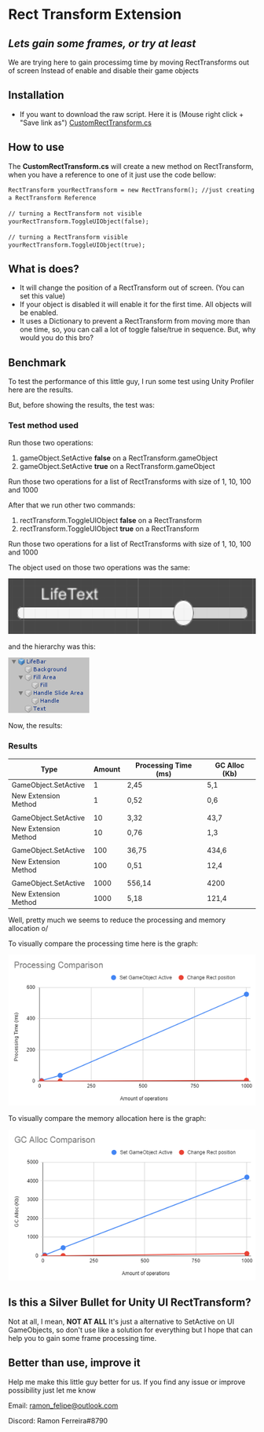 # Rect Transform Extension
## _Lets gain some frames, or try at least_

We are trying here to gain processimg time by moving RectTransforms out of screen
Instead of enable and disable their game objects

## Installation
- If you want to download the raw script. Here it is (Mouse right click + "Save link as")
<a id="https://github.com/lipemon1/recttransform/blob/main/Assets/Scripts/CustomRectTransform.cs" href="https://raw.githubusercontent.com/lipemon1/recttransform/master/Assets/Scripts/CustomRectTransform.cs">CustomRectTransform.cs</a>

## How to use
The __CustomRectTransform.cs__ will create a new method on RectTransform, when you have a reference to one of it just use the code bellow:

```
RectTransform yourRectTransform = new RectTransform(); //just creating a RectTransform Reference

// turning a RectTransform not visible
yourRectTransform.ToggleUIObject(false);

// turning a RectTransform visible
yourRectTransform.ToggleUIObject(true);
```

## What is does?
- It will change the position of a RectTransform out of screen. (You can set this value)
- If your object is disabled it will enable it for the first time. All objects will be enabled.
- It uses a Dictionary to prevent a RectTransform from moving more than one time, so, you can call a lot of toggle false/true in sequence. But, why would you do this bro?

## Benchmark
To test the performance of this little guy, I run some test using Unity Profiler here are the results.

But, before showing the results, the test was:

### Test method used

Run those two operations:
1. gameObject.SetActive **false** on a RectTransform.gameObject
2. gameObject.SetActive **true** on a RectTransform.gameObject

Run those two operations for a list of RectTransforms with size of 1, 10, 100 and 1000

After that we run other two commands:
1. rectTransform.ToggleUIObject **false** on a RectTransform
2. rectTransform.ToggleUIObject **true** on a RectTransform

Run those two operations for a list of RectTransforms with size of 1, 10, 100 and 1000

The object used on those two operations was the same:

![image](https://raw.githubusercontent.com/lipemon1/recttransform/main/img/prefab.PNG)

and the hierarchy was this:

![image](https://raw.githubusercontent.com/lipemon1/recttransform/main/img/hierarchy.PNG)

Now, the results:
### Results

| Type | Amount | Processing Time (ms) | GC Alloc (Kb) |
| ------ | ------ | ------ | ------ |
| GameObject.SetActive | 1 | 2,45 | 5,1 |
| New Extension Method | 1 | 0,52 | 0,6 |
|  |  |
| GameObject.SetActive | 10 | 3,32 | 43,7 |
| New Extension Method | 10 | 0,76 | 1,3 |
|  |  |
| GameObject.SetActive | 100 | 36,75 | 434,6 |
| New Extension Method | 100 | 0,51 | 12,4 |
|  |  |
| GameObject.SetActive | 1000 | 556,14 | 4200 |
| New Extension Method | 1000 | 5,18 | 121,4 |

Well, pretty much we seems to reduce the processing and memory allocation o/

To visually compare the processing time here is the graph:

![image](https://raw.githubusercontent.com/lipemon1/recttransform/main/img/processing.PNG)

To visually compare the memory allocation here is the graph:

![image](https://raw.githubusercontent.com/lipemon1/recttransform/main/img/gcalloc.PNG)

## Is this a Silver Bullet for Unity UI RectTransform?
Not at all, I mean, **NOT AT ALL**
It's just a alternative to SetActive on UI GameObjects, so don't use like a solution for everything but I hope that can help you to gain some frame processing time.

## Better than use, improve it
Help me make this little guy better for us. If you find any issue or improve possibility just let me know

Email: ramon_felipe@outlook.com

Discord: Ramon Ferreira#8790
